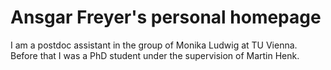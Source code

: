 # Ansgar Freyer's personal homepage

I am a postdoc assistant in the group of Monika Ludwig at TU Vienna. Before that I was a PhD student under the supervision of Martin Henk.
